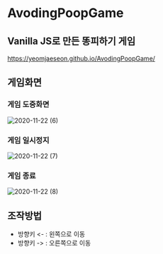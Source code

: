 # AvodingPoopGame
## Vanilla JS로 만든 똥피하기 게임

https://yeomjaeseon.github.io/AvodingPoopGame/

## 게임화면
### 게임 도중화면
![2020-11-22 (6)](https://user-images.githubusercontent.com/67785334/99904546-d0c07d00-2d0e-11eb-9084-26e9d930d601.png)

### 게임 일시정지
![2020-11-22 (7)](https://user-images.githubusercontent.com/67785334/99904547-d322d700-2d0e-11eb-8817-85b39ef6b88e.png)

### 게임 종료
![2020-11-22 (8)](https://user-images.githubusercontent.com/67785334/99904548-d4ec9a80-2d0e-11eb-88fc-d2fda3a2a6f0.png)

## 조작방법
- 방향키 <- : 왼쪽으로 이동   
- 방향키 -> : 오른쪽으로 이동

